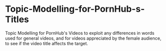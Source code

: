 # Topic-Modelling-for-PornHub-s-Titles
Topic Modelling for PornHub's Videos to exploit any differences in words used for general videos, and for videos appreciated by the female audience, to see if the video title affects the target.
